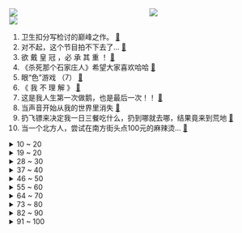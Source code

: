 <div >
	<a style="float:left;width:55%;" href = "https://github.com/anuraghazra/github-readme-stats">
	 <img src = "https://github-readme-stats.vercel.app/api?username=iuuuuuaena&theme=buefy&show_icons=true"/>
	</a>
	<a  style="float:right;width:45%" href = "https://github.com/anuraghazra/github-readme-stats">
	 <img  src="https://github-readme-stats.vercel.app/api/top-langs/?username=anuraghazra&layout=compact"/>
	</a>
	</div>

[![](https://img.shields.io/badge/jxd-@jxdgogogo.xyz-yellowgreen.svg)](https://www.jxdgogogo.xyz)<br>
1. 卫生扣分写检讨的巅峰之作。 [:link:](//www.bilibili.com/video/BV1Df4y1g7x9) <br>
2. 对不起，这个节目拍不下去了... [:link:](//www.bilibili.com/video/BV1jh411n7f8) <br>
3. 欲 戴 皇 冠 ，必 承 其 重 ！ [:link:](//www.bilibili.com/video/BV1yL4y1B7JF) <br>
4. 《杀死那个石家庄人》希望大家喜欢哈哈 [:link:](//www.bilibili.com/video/BV1Yf4y1g7Na) <br>
5. 眼“色”游戏 （7） [:link:](//www.bilibili.com/video/BV1nq4y197Py) <br>
6. 《 我 不 理 解 》 [:link:](//www.bilibili.com/video/BV1EL4y1B75k) <br>
7. 这是我人生第一次做鹅，也是最后一次！！ [:link:](//www.bilibili.com/video/BV1Vb4y1h7Ei) <br>
8. 当声音开始从我的世界里消失 [:link:](//www.bilibili.com/video/BV1jq4y1G7YD) <br>
9. 扔飞镖来决定我一日三餐吃什么，扔到哪就去哪，结果竟来到荒地 [:link:](//www.bilibili.com/video/BV1wU4y1c79M) <br>
10. 当一个北方人，尝试在南方街头点100元的麻辣烫... [:link:](//www.bilibili.com/video/BV1oQ4y1D7qj) <br>
<details>
<summary>10 ~ 20</summary>

11. 难兄难弟 [:link:](//www.bilibili.com/video/BV1Vb4y1h7ut) <br>
12. 钢琴家的事，能叫嫖吗？！！ [:link:](//www.bilibili.com/video/BV1rL411G7Pm) <br>
13. 有些人面无表情时，情绪已经走了两公里 [:link:](//www.bilibili.com/video/BV1NP4y1b7JM) <br>
14. 英雄联盟设计师，把盖伦删了吧 [:link:](//www.bilibili.com/video/BV1yP4y1t7js) <br>
15. 【动态胡桃】Lolita小胡桃 别盯着我看！ [:link:](//www.bilibili.com/video/BV1N34y1m7aL) <br>
16. 捣 蛋 鬼 [:link:](//www.bilibili.com/video/BV1H44y147A7) <br>
17. 【时代少年团】《这福气给你要不要》之福卡在哪里 [:link:](//www.bilibili.com/video/BV1eR4y1J7CM) <br>
18. 不 要 迟 到 [:link:](//www.bilibili.com/video/BV1kb4y1h7zk) <br>
19. 怒花6万，59.9元到950元的粉底液哪家强？【老爸评测】 [:link:](//www.bilibili.com/video/BV1VP4y1b7Va) <br>
</details>
<details>
<summary>19 ~ 20</summary>

20. 【何同学】我做了苹果放弃的产品... [:link:](//www.bilibili.com/video/BV19v411M7Rs) <br>
21. 新番时光机！十年前的观众都在看什么神片？「2011年10月新番导视」 [:link:](//www.bilibili.com/video/BV1Br4y1y7ri) <br>
22. 盘点一下网上的那些穿搭陷阱！ [:link:](//www.bilibili.com/video/BV1N3411y7yk) <br>
23. 看好了沉香！宝莲灯是这么用的 ！ [:link:](//www.bilibili.com/video/BV1oP4y1t7fM) <br>
24. 人在海南，嫖到失联！揭露社交平台交友诈骗 [:link:](//www.bilibili.com/video/BV1Ju411f7ra) <br>
25. 自制莫西干式自动喝饮料帽子 [:link:](//www.bilibili.com/video/BV12Q4y1i7qE) <br>
26. 感谢央视网！感谢各位爱心网友的支持和帮助！ [:link:](//www.bilibili.com/video/BV1P34y1m7qv) <br>
27. 这才是真正相亲相来的女孩。。。。。。。。。。。。 [:link:](//www.bilibili.com/video/BV1QF411Y7Fg) <br>
28. 开口跪！英雄联盟《Legends never Die》翻唱，传奇永不熄 [:link:](//www.bilibili.com/video/BV1qF411Y77D) <br>
</details>
<details>
<summary>28 ~ 30</summary>

29. 《 鼠 飚 》 [:link:](//www.bilibili.com/video/BV1QF411Y7wd) <br>
30. 应小火罐们要求，我在JOJO中饰配了三个角色，希望你们喜欢【高全胜】 [:link:](//www.bilibili.com/video/BV1Bq4y197S5) <br>
31. 【软件测评】把所有流氓软件都装进电脑是一种什么体验！ [:link:](//www.bilibili.com/video/BV1nb4y1h76B) <br>
32. 【4K60FPS】詹姆斯·布朗特《You're Beautiful》交响乐现场！唱哭无数人的神曲！ [:link:](//www.bilibili.com/video/BV1j3411y7CF) <br>
33. 再见，巴甫洛夫大叔 [:link:](//www.bilibili.com/video/BV1Af4y137in) <br>
34. 2021年10月21日，分享一首歌。 [:link:](//www.bilibili.com/video/BV1Fr4y117Ja) <br>
35. 李云迪嫖娼被拘 [:link:](//www.bilibili.com/video/BV1DR4y1J7k7) <br>
36. 耗时五年研发！大疆赌上所有，只差一点就完美？如影4D上手评测 [:link:](//www.bilibili.com/video/BV1dL4y1B75C) <br>
37. 【咬人猫X矮乐多】零 元 购 猫！Ngana Rindu [:link:](//www.bilibili.com/video/BV1zL4y1B7He) <br>
</details>
<details>
<summary>37 ~ 40</summary>

38. 他说风雨中这点痛算什么…… [:link:](//www.bilibili.com/video/BV17Q4y1z7Ax) <br>
39. 这虎牙 不开啤酒瓶可惜了！ [:link:](//www.bilibili.com/video/BV1bP4y1b7Bs) <br>
40. SEVENTEEN 'Rock with you' Official MV [:link:](//www.bilibili.com/video/BV1pL411G797) <br>
41. 以色列主播小哥首次直播时，迎来的第一位观众竟是…… [:link:](//www.bilibili.com/video/BV1Yq4y1571x) <br>
42. 狐主任打脸名场面:《解闷儿》 [:link:](//www.bilibili.com/video/BV1EF411e7bJ) <br>
43. 这是我吃过最脆的炸鸡...皮！不信的话，请试试看，包你不失望 [:link:](//www.bilibili.com/video/BV1NU4y1c7Aw) <br>
44. 🙂嘉 然 零 元 购🙃 [:link:](//www.bilibili.com/video/BV1kQ4y1i7LG) <br>
45. "在冗长的黑夜里 你是我唯一的光" [:link:](//www.bilibili.com/video/BV1Xv411M7yz) <br>
46. 95%的钱分给员工，加班一次罚5000，每周二闭店休息，这是什么神仙超市？ [:link:](//www.bilibili.com/video/BV14b4y1h7QJ) <br>
</details>
<details>
<summary>46 ~ 50</summary>

47. 耗时一个月，爆肝两万字，竭力呈现克苏鲁巅峰巨制《疯狂山脉》最终章 [:link:](//www.bilibili.com/video/BV1kb4y1h7Sa) <br>
48. 一起来和“诈骗”对对线！ [:link:](//www.bilibili.com/video/BV1tb4y1h7nF) <br>
49. 吹糖人万法皆空 [:link:](//www.bilibili.com/video/BV1Xu411Z79p) <br>
50. 【谭晶】《不可阻挡》燃炸来袭，跨界电竞挑战全新曲风，LPL战队S11加油！ [:link:](//www.bilibili.com/video/BV1SL4y1B7yS) <br>
51. 姐姐为角色直接剃寸头！女扮男装跟她比弱爆了！ [:link:](//www.bilibili.com/video/BV1PF411e7pR) <br>
52. 菊 之 殇 [:link:](//www.bilibili.com/video/BV1Mb4y1h7NT) <br>
53. 整蛊男友，让他打开用502粘住的罐头！男友力丧失的瞬间好尴尬！ [:link:](//www.bilibili.com/video/BV1iR4y1J7iE) <br>
54. 【C菌x纯黑】B站三怂首次联手玩惊悚游戏《黑相集:灰冥界》第一期！ [:link:](//www.bilibili.com/video/BV1dT4y1o79M) <br>
55. 清新的森林里，埋藏着多少不为人知的秘密？〖游戏不止〗 [:link:](//www.bilibili.com/video/BV1X3411C7kP) <br>
</details>
<details>
<summary>55 ~ 60</summary>

56. “你用的每张卡牌，都有一个独一无二的故事” [:link:](//www.bilibili.com/video/BV1yL4y1B7o6) <br>
57. 连环整蛊！半夜假装剃掉女友的头发？她瞬间清醒了… [:link:](//www.bilibili.com/video/BV1xq4y157P3) <br>
58. 《哈利波特·人物印象曲》斯莱特林拽姐·卡珊德拉 [:link:](//www.bilibili.com/video/BV1tU4y1F7kT) <br>
59. 【2003年】《恋爱的犀牛》官摄修复版｜段奕宏、郝蕾 [:link:](//www.bilibili.com/video/BV1Ku411f7Vy) <br>
60. 在王者荣耀弹奏《起风了》！觉得有那味吗？［脚本弹奏］ [:link:](//www.bilibili.com/video/BV1xq4y197ub) <br>
61. 开学累惨！！在英国啃猪蹄吃烧烤 大补一顿！ [:link:](//www.bilibili.com/video/BV153411y7cv) <br>
62. 《B 站 各 等 级 用 户 现 状 ！》(LV6篇) [:link:](//www.bilibili.com/video/BV1dP4y1t7hV) <br>
63. 当你可以控制玩家做「究极羞耻」的事情！? [:link:](//www.bilibili.com/video/BV1uq4y1G71n) <br>
64. 太子落马，靖王加爵，风云格局大变动！国产古装大戏《琅琊榜》第五期 [:link:](//www.bilibili.com/video/BV1cb4y1h7qN) <br>
</details>
<details>
<summary>64 ~ 70</summary>

65. 【同人动画】儿童迪迦2：新的伙伴！！！！ [:link:](//www.bilibili.com/video/BV1uu411f7ix) <br>
66. 我的世界up主接力生存！【十四】 [:link:](//www.bilibili.com/video/BV1HF411e7mL) <br>
67. YELLOW- 神山羊【MV】　YELLOW- Yoh Kamiyama【MV】 [:link:](//www.bilibili.com/video/BV1YP4y1877f) <br>
68. 请问，觉醒之战需要钻石吗？ [:link:](//www.bilibili.com/video/BV1SL4y1B7e9) <br>
69. 我们为什么要拉着一堆老外研究中国崛起的秘密？ [:link:](//www.bilibili.com/video/BV1Kq4y1G7yA) <br>
70. 暗访麦当劳，食材过期、餐盘不洗、奶浆漏了三天还继续用 [:link:](//www.bilibili.com/video/BV1Fv411u72b) <br>
71. 点赞破5000 去校长室变 [:link:](//www.bilibili.com/video/BV1sL411g7t9) <br>
72. 我来说说“中国式环保”为什么不入西方的眼？ [:link:](//www.bilibili.com/video/BV14r4y1y7jq) <br>
73. 这次真的酸了 [:link:](//www.bilibili.com/video/BV1Xu411Z7oH) <br>
</details>
<details>
<summary>73 ~ 80</summary>

74. 《情侣对线天花板》2.0 [:link:](//www.bilibili.com/video/BV1BQ4y1D7ZC) <br>
75. 大家觉得我方会胜诉吗？ [:link:](//www.bilibili.com/video/BV1xq4y197Yn) <br>
76. “真不错，大家都是讲道理的人。” [:link:](//www.bilibili.com/video/BV1CL4y1B7Ge) <br>
77. tony说这是时尚，我悟了，家人们！ [:link:](//www.bilibili.com/video/BV1tb4y1h7rY) <br>
78. 许嵩《逍遥叹》《一直很安静》全网最高清1080P原画质非录屏，仙剑经典联唱 [:link:](//www.bilibili.com/video/BV1634y1m78g) <br>
79. 一条钓鱼短信，找出小偷的"同伙"！ [:link:](//www.bilibili.com/video/BV1yL4y1B7wh) <br>
80. 【原神摇】我在欢乐谷跳起了 Phut hon！4K｜夜喵 [:link:](//www.bilibili.com/video/BV1mq4y197a5) <br>
81. 越南媳妇跟了我6年，第一次收到花哭了.. [:link:](//www.bilibili.com/video/BV15P4y1b7tM) <br>
82. 吊 带 袜 天 使 真人.ver [:link:](//www.bilibili.com/video/BV1ZT4y1o79L) <br>
</details>
<details>
<summary>82 ~ 90</summary>

83. 公子DASH！ [:link:](//www.bilibili.com/video/BV1br4y1y7zq) <br>
84. “喜欢就要表达出来！” [:link:](//www.bilibili.com/video/BV19u411Z7Je) <br>
85. 【暴走大事件第八季】19 人工智能对线职场精英，老年相亲节目神仙打架（蓝） [:link:](//www.bilibili.com/video/BV1fQ4y1i79a) <br>
86. 对话李子柒 | 正面回应质疑：很幸运那么多人看到我的努力 [:link:](//www.bilibili.com/video/BV1rh411b7BA) <br>
87. 算算当美食UP主一年需要花多少钱？我震惊了....... [:link:](//www.bilibili.com/video/BV1W34y1m7Zn) <br>
88. 当所有人被困在「2D世界」!! [:link:](//www.bilibili.com/video/BV1Sr4y1y7Hn) <br>
89. 影视剧误导太深：古代战争，弓箭是追求精准射击还是追求覆盖打击？ [:link:](//www.bilibili.com/video/BV19F411Y723) <br>
90. 惠州一中2021高考前起哄实录！！！ [:link:](//www.bilibili.com/video/BV1v34y1m7vh) <br>
91. 我劈腿加摆烂，但我是亚撒西好少年！ACG四大人渣之藤井冬弥 [:link:](//www.bilibili.com/video/BV1J3411y7XX) <br>
</details>
<details>
<summary>91 ~ 100</summary>

92. 蔡英文也“中招”，台湾网红用换脸技术制作不雅视频被捕 [:link:](//www.bilibili.com/video/BV18Q4y1D7gZ) <br>
93. 有史以来！第一大漏！ [:link:](//www.bilibili.com/video/BV1J3411y7WJ) <br>
94. LOL手游最脏套路 无限续杯流！【罗汉鬼套路】 [:link:](//www.bilibili.com/video/BV1QU4y1F7T5) <br>
95. 【原神夜店风】午 夜 男 团 [:link:](//www.bilibili.com/video/BV1zR4y1J7X3) <br>
96. 深夜试吃云南奇特食材烧烤，竟尝出下水道味道？【就得这么晚ep02-潘小烧】 [:link:](//www.bilibili.com/video/BV1ST4y1o7FX) <br>
97. 一个测试暴露你的真实年龄！你社交、情感、思维及灵魂年龄各有多大？ [:link:](//www.bilibili.com/video/BV11u411d77a) <br>
98. 在海底捞给希儿过生日 [:link:](//www.bilibili.com/video/BV1wv411u77B) <br>
99. 靠谱盘点139：最后的生还者！S赛八强猪狗大战再现，FPXLNG接连出局，谁将成为LPL最后的希望？ [:link:](//www.bilibili.com/video/BV1XU4y1F7Vv) <br>
100. 今晚全场消费由_____买单！ [:link:](//www.bilibili.com/video/BV1xr4y1y7xp) <br>
</details>
